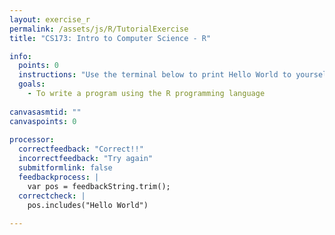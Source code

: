 ```yaml
---
layout: exercise_r
permalink: /assets/js/R/TutorialExercise
title: "CS173: Intro to Computer Science - R"

info:
  points: 0
  instructions: "Use the terminal below to print Hello World to yourself, without any punctuation."
  goals:
    - To write a program using the R programming language
  
canvasasmtid: ""
canvaspoints: 0
  
processor:  
  correctfeedback: "Correct!!" 
  incorrectfeedback: "Try again"
  submitformlink: false
  feedbackprocess: | 
    var pos = feedbackString.trim();
  correctcheck: |
    pos.includes("Hello World")
        
---
```


<!-- permalink was /Modules/R/TutorialExercise; permalink has to be /assets/js/R/ to allow loading of associated assets from the current directory -->
